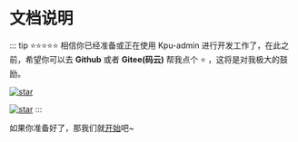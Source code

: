 # 文档说明

::: tip ⭐⭐⭐⭐⭐
相信你已经准备或正在使用 Kpu-admin 进行开发工作了，在此之前，希望你可以去 **Github** 或者 **Gitee(码云)** 帮我点个 ⭐ ，这将是对我极大的鼓励。

[![star](https://img.shields.io/github/stars/Kpu-admin/web?style=social)](https://github.com/Kpu-admin/web)

[![star](https://gitee.com/Kpu-admin/web/badge/star.svg?theme=dark)](https://gitee.com/Kpu-admin/web)
:::

如果你准备好了，那我们就[开始](/guide/ready)吧~
